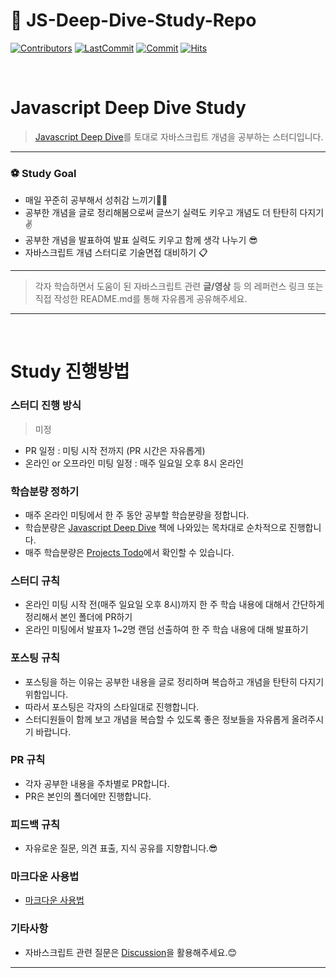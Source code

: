# 📔 JS-Deep-Dive-Study-Repo

[![Contributors](https://img.shields.io/github/contributors-anon/Javascript-Deep-Dive-Study/JS-Deep-Dive-Study-Repo)](https://github.com/Javascript-Deep-Dive-Study/JS-Deep-Dive-Study-Repo)
[![LastCommit](https://img.shields.io/github/last-commit/Javascript-Deep-Dive-Study/JS-Deep-Dive-Study-Repo)](https://github.com/Javascript-Deep-Dive-Study/JS-Deep-Dive-Study-Repo)
[![Commit](https://img.shields.io/github/commit-activity/w/Javascript-Deep-Dive-Study/JS-Deep-Dive-Study-Repo)](https://github.com/Javascript-Deep-Dive-Study/JS-Deep-Dive-Study-Repo)
[![Hits](https://hits.seeyoufarm.com/api/count/incr/badge.svg?url=https%3A%2F%2Fgithub.com%2Favascript-Deep-Dive-Study%2FJS-Deep-Dive-Study-Repo&count_bg=%23FF8500&title_bg=%23555555&icon=&icon_color=%23E7E7E7&title=hits&edge_flat=false)](https://github.com/Javascript-Deep-Dive-Study/JS-Deep-Dive-Study-Repo)

<br/>

# Javascript Deep Dive Study

> [Javascript Deep Dive](http://www.yes24.com/Product/Goods/92742567?OzSrank=1)를 토대로 자바스크립트 개념을 공부하는 스터디입니다.

---

### ⚽️ Study Goal

- 매일 꾸준히 공부해서 성취감 느끼기💪🏻
- 공부한 개념을 글로 정리해봄으로써 글쓰기 실력도 키우고 개념도 더 탄탄히 다지기✌️
- 공부한 개념을 발표하여 발표 실력도 키우고 함께 생각 나누기 😎
- 자바스크립트 개념 스터디로 기술면접 대비하기 📋

---

> 각자 학습하면서 도움이 된 자바스크립트 관련 **글/영상** 등 의 레퍼런스 링크 또는 직접 작성한 README.md를 통해 자유롭게 공유해주세요.

---

<br/>

# Study 진행방법

### 스터디 진행 방식
> 미정

- PR 일정 : 미팅 시작 전까지 (PR 시간은 자유롭게)
- 온라인 or 오프라인 미팅 일정 : 매주 일요일 오후 8시 온라인

### 학습분량 정하기

- 매주 온라인 미팅에서 한 주 동안 공부할 학습분량을 정합니다.
- 학습분량은 [Javascript Deep Dive](http://www.yes24.com/Product/Goods/92742567?OzSrank=1) 책에 나와있는 목차대로 순차적으로 진행합니다.
- 매주 학습분량은 [Projects Todo](https://github.com/Javascript-Deep-Dive-Study/JS-Deep-Dive-Study-Repo/projects/1)에서 확인할 수 있습니다.

### 스터디 규칙

- 온라인 미팅 시작 전(매주 일요일 오후 8시)까지 한 주 학습 내용에 대해서 간단하게 정리해서 본인 폴더에 PR하기
- 온라인 미팅에서 발표자 1~2명 랜덤 선출하여 한 주 학습 내용에 대해 발표하기

### 포스팅 규칙

- 포스팅을 하는 이유는 공부한 내용을 글로 정리하며 복습하고 개념을 탄탄히 다지기 위함입니다.
- 따라서 포스팅은 각자의 스타일대로 진행합니다.
- 스터디원들이 함께 보고 개념을 복습할 수 있도록 좋은 정보들을 자유롭게 올려주시기 바랍니다.

### PR 규칙

- 각자 공부한 내용을 주차별로 PR합니다.
- PR은 본인의 폴더에만 진행합니다.

### 피드백 규칙

- 자유로운 질문, 의견 표출, 지식 공유를 지향합니다.😎

### 마크다운 사용법

- [마크다운 사용법](https://www.markdowntutorial.com/)

### 기타사항
- 자바스크립트 관련 질문은 [Discussion](https://github.com/Javascript-Deep-Dive-Study/JS-Deep-Dive-Study-Repo/discussions/1)을 활용해주세요.😊

---
